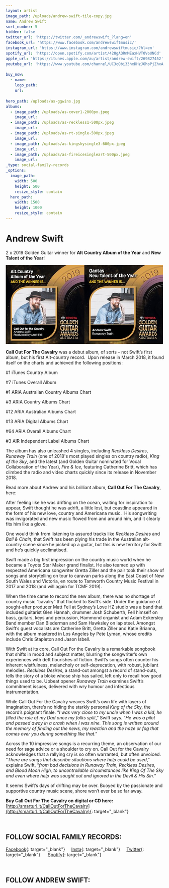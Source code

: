 ```yaml
---
layout: artist
image_path: /uploads/andrew-swift-tile-copy.jpg
name: Andrew Swift
sort_number: 5
hidden: false
twitter_url: 'https://twitter.com/_andrewswift_?lang=en'
facebook_url: 'https://www.facebook.com/andrewswiftmusic/'
instagram_url: 'https://www.instagram.com/andrewswiftmusic/?hl=en'
spotify_url: 'https://open.spotify.com/artist/428gAQRnMEaxHVT0VoUNCd'
apple_url: 'https://itunes.apple.com/au/artist/andrew-swift/269827452'
youtube_url: 'https://www.youtube.com/channel/UC3cObi33hxDHzJOhoPjZhxA'

buy_now:
  - name: 
    logo_path: 
    url: 

hero_path: /uploads/as-ggwins.jpg
albums:
  - image_path: /uploads/as-cover1-2000px.jpeg
    image_url:
  - image_path: /uploads/as-reckless1-500px.jpeg
    image_url:
  - image_path: /uploads/as-rt-single-500px.jpeg
    image_url:
  - image_path: /uploads/as-kingskysingle3-600px.jpeg
    image_url:
  - image_path: /uploads/as-fireicesingleart-500px.jpeg
    image_url:
_type: social-family-records
_options:
  image_path:
    width: 500
    height: 500
    resize_style: contain
  hero_path:
    width: 1500
    height: 1000
    resize_style: contain
---
```


# Andrew Swift

2 x 2019 Golden Guitar winner for **Alt Country Album of the Year** and **New Talent of the Year**!

![](/uploads/2019ggwinner-altcountryalbum.jpeg)![](/uploads/2019ggwinner-newtalent.jpeg)

**Call Out For The Cavalry** was a debut album, of sorts – not Swift’s first album, but his first Alt-country record.&nbsp; Upon release in March 2018, it found itself on the charts and achieved the following positions:

#1 iTunes Country Album&nbsp;

#7 iTunes Overall Album&nbsp;

#1 ARIA Australian Country Albums Chart&nbsp;

#3 ARIA Country Albums Chart&nbsp;

#12 ARIA Australian Albums Chart&nbsp;

#13 ARIA Digital Albums Chart&nbsp;

#64 ARIA Overall Albums Chart&nbsp;

#3 AIR Independent Label Albums Chart&nbsp;

The album has also unleashed 4 singles, including *Reckless Desires*, *Runaway Train* (one of 2018's most played singles on country radio), *King of the Sky*, and the latest (and Golden Guitar nominated for Vocal Collaboration of the Year), *Fire & Ice*, featuring Catherine Britt, which has climbed the radio and video charts quickly since its release in November 2018.

Read more about Andrew and his brilliant album, **Call Out For The Cavalry**, here:

After feeling like he was drifting on the ocean, waiting for inspiration to appear, Swift thought he was adrift, a little lost, but coastline appeared in the form of his new love, country and Americana music.&nbsp; His songwriting was invigorated and new music flowed from and around him, and it clearly fits him like a glove.

One would think from listening to assured tracks like *Reckless Desires* and *Ball & Chain*, that Swift has been plying his trade in the Australian alt-country scene since he picked up a guitar, but this is new territory for Swift and he’s quickly acclimatised.

Swift made a big first impression on the country music world when he became a Toyota Star Maker grand finalist. He also teamed up with respected Americana songwriter Gretta Ziller and the pair took their show of songs and storytelling on tour to caravan parks along the East Coast of New South Wales and Victoria, en route to Tamworth Country Music Festival in 2017 and 2018 (and will again for TCMF 2019).&nbsp;

When the time came to record the new album, there was no shortage of country music “cavalry” that flocked to Swift’s side. Under the guidance of sought-after producer Matt Fell at Sydney’s Love HZ studio was a band that included guitarist Glen Hannah, drummer Josh Schuberth, Fell himself on bass, guitars, keys and percussion, Hammond organist and Adam Eckersley Band member Dan Biederman and Sam Hawksley on lap steel. Amongst Swift’s guest vocalists are Catherine Britt, Gretta Ziller and Katie Brianna, with the album mastered in Los Angeles by Pete Lyman, whose credits include Chris Stapleton and Jason Isbell.

With Swift at its core, Call Out For the Cavalry is a remarkable songbook that shifts in mood and subject matter, blurring the songwriter’s own experiences with deft flourishes of fiction. Swift’s songs often counter his inherent wistfulness, melancholy or self-deprecation, with robust, jubilant melodies. *Reckless Desires*, a stand-out amongst a record of stand-outs, tells the story of a bloke whose ship has sailed, left only to recall how good things used to be. Upbeat opener *Runaway Train* examines Swift’s commitment issues, delivered with wry humour and infectious instrumentation.

While Call Out For the Cavalry weaves Swift’s own life with layers of imagination, there’s no hiding the starkly personal *King of the Sk*y, the record’s poignant finale. “*I was very close to my uncle when I was a kid, he filled the role of my Dad once my folks split*,” Swift says. “*He was a pilot and passed away in a crash when I was nine. This song is written around the memory of finding out the news, my reaction and the haze or fog that comes over you during something like that*.”

Across the 10 impressive songs is a recurring theme, an observation of our need for sage advice or a shoulder to cry on. Call Out for the Cavalry acknowledges that a rallying cry is so often warranted, but often unvoiced. “*There are songs that describe situations where help could be used*,” explains Swift, “*from bad decisions in Runaway Train, Reckless Desires, and Blood Moon High, to uncontrollable circumstances like King Of The Sky and even where help was sought out and ignored in the Devil & His Sin.*”

It seems Swift’s days of drifting may be over. Buoyed by the passionate and supportive country music scene, shore won’t ever be so far away.

**Buy Call Out For The Cavalry on digital or CD here:**[http://smarturl.it/CallOutForTheCavalry](http://smarturl.it/CallOutForTheCavalry){: target="_blank"}

&nbsp;

## **FOLLOW SOCIAL FAMILY RECORDS:**

[Facebook](https://www.facebook.com/socialfamilyrecords/){: target="_blank"}&nbsp; &nbsp; &nbsp;[Insta](https://www.instagram.com/socialfamilyrecords/){: target="_blank"}&nbsp; &nbsp; &nbsp;[Twitter](https://twitter.com/SocialFamilyREC){: target="_blank"}&nbsp; &nbsp; &nbsp;&nbsp;[Spotify](https://open.spotify.com/user/socialfamilyrecords?si=kkmIcbpBQOmr6Cs9s_N7Sg){: target="_blank"}

&nbsp;

## **FOLLOW ANDREW SWIFT:**